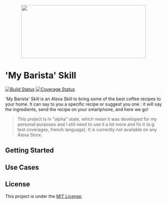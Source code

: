 <p align="center">
  <img width="400" height="171,021 " src="https://user-images.githubusercontent.com/40801473/43198245-dc572342-9005-11e8-86c1-c61b13e95849.png">
</p>


# 'My Barista' Skill

[![Build Status](https://travis-ci.org/Beowulf59000/skill-my-barista.svg?branch=master)](https://travis-ci.org/Beowulf59000/skill-my-barista)
[![Coverage Status](https://coveralls.io/repos/github/Beowulf59000/skill-my-barista/badge.svg?branch=master)](https://coveralls.io/github/Beowulf59000/skill-my-barista?branch=master)

'My Barista' Skill is an Alexa Skill to bring some of the best coffee recipes to your home. It can say to you a specific recipe or suggest you one : it will say the ingredients, send the recipe on your smartphone, and here we go! 

> This project is in "alpha" state, which mean it was developed for my personal purposes and I still need to use it a lot more and fix it (e.g. test coverages, french language). It is currently not available on any Alexa Store.

## Getting Started

## Use Cases

## License
This project is under the [MIT License](https://github.com/Beowulf59000/skill-lilasoft-toolkit/blob/master/LICENSE).

